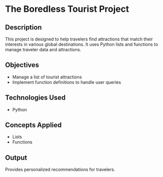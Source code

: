 # The Boredless Tourist Project

## Description
This project is designed to help travelers find attractions that match their interests in various global destinations. It uses Python lists and functions to manage traveler data and attractions.

## Objectives
- Manage a list of tourist attractions
- Implement function definitions to handle user queries

## Technologies Used
- Python

## Concepts Applied
- Lists
- Functions

## Output
Provides personalized recommendations for travelers.
